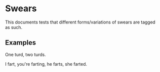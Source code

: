 # Swears

This documents tests that different forms/variations of swears are tagged as such.

## Examples

One turd, two turds.

I fart, you're farting, he farts, she farted.
